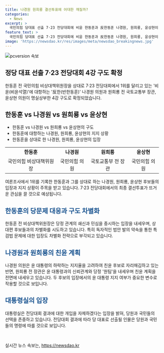 ```yaml
---
title: 나경원 원희룡 결선투표에 어대한 깨질까?
categories:
  - News
excerpt: >
  국민의힘 당대표 선출 7·23 전당대회에 비윤 한동훈과 反한동훈 나경원, 원희룡, 윤상현이 출마선언하며 각종 여론조사에서 압도적인 1위를 달리는 한동훈에 대항하는 구도가 형성됐다. 이들의 출마선언에는 뜨거운 관심이 집중되었는데, 특히 한동훈이 당정 쇄신과 협력과 견제, 수정 제안을 약속하며 민심을 중시하겠다는 입장을 밝히고 나머지 후보들과 차별화했다. 이 전당대회에서는 한 전 위원장을 상대로 나머지 후보들이 총력전을 펼치며 어대한 기류에 반전을 가져오느냐 여부에 달렸다.
feature_text: >
  국민의힘 당대표 선출 7·23 전당대회에 비윤 한동훈과 反한동훈 나경원, 원희룡, 윤상현이 출마선언하며 각종 여론조사에서 압도적인 1위를 달리는 한동훈에 대항하는 구도가 형성됐다. 이들의 출마선언에는 뜨거운 관심이 집중되었는데, 특히 한동훈이 당정 쇄신과 협력과 견제, 수정 제안을 약속하며 민심을 중시하겠다는 입장을 밝히고 나머지 후보들과 차별화했다. 이 전당대회에서는 한 전 위원장을 상대로 나머지 후보들이 총력전을 펼치며 어대한 기류에 반전을 가져오느냐 여부에 달렸다.
image: 'https://newsdao.kr/res/images/meta/newsdao_breakingnews.jpg'
---
```


<p><img src="https://newsdao.kr/res/images/meta/newsdao_breakingnews.jpg" alt="pcversion 속보" /></p>

<h2 data-ke-size="size26">정당 대표 선출 7·23 전당대회 4강 구도 확정</h2>

<p data-ke-size="size16">한동훈 전 국민의힘 비상대책위원장을 상대로 7·23 전당대회에서 1위를 달리고 있는 '비윤(비윤석열)'에 대항하는 '反한(반한동훈)' 나경원 의원과 원희룡 전 국토교통부 장관, 윤상현 의원이 명실상부한 4강 구도로 확정되었습니다.</p>

<h2 data-ke-size="size26">한동훈 vs 나경원 vs 원희룡 vs 윤상현</h2>

<ul>
    <li>한동훈 vs 나경원 vs 원희룡 vs 윤상현의 구도</li>
    <li>한동훈에 대항하는 나경원, 원희룡, 윤상현의 지지 상황</li>
    <li>한동훈을 상대로 한 나경원, 원희룡, 윤상현의 입장</li>
</ul>

<table>
    <tr>
        <td style="text-align: center; height: 17px;"><b>한동훈</b></td>
        <td style="text-align: center; height: 17px;"><b>나경원</b></td>
        <td style="text-align: center; height: 17px;"><b>원희룡</b></td>
        <td style="text-align: center; height: 17px;"><b>윤상현</b></td>
    </tr>
    <tr>
        <td style="text-align: center;">국민의힘 비상대책위원장</td>
        <td style="text-align: center;">국민의힘 의원</td>
        <td style="text-align: center;">국토교통부 전 장관</td>
        <td style="text-align: center;">국민의힘 의원</td>
    </tr>
</table>

<p data-ke-size="size16">여론조사에서 1위를 기록한 한동훈과 그를 상대로 하는 나경원, 원희룡, 윤상현 후보들의 입장과 지지 상황이 주목을 받고 있습니다. 7·23 전당대회에서의 최종 결선투표가 뜨거운 관심을 끌 것으로 예상됩니다. </p>

<h2 data-ke-size="size26"><span style="color: #1a5490;">한동훈의 당문제 대응과 구도 차별화</span></h2>

<p data-ke-size="size16">한동훈 전 비상대책위원장은 당정 관계의 쇄신과 민심을 중시하는 입장을 내세우며, 상대편 후보들과의 차별화를 시도하고 있습니다. 특히 독자적인 법안 발의 약속을 통한 특검법 문제에 대한 입장도 차별화 전략으로 부각되고 있습니다. </p>

<h2 data-ke-size="size26"><span style="color: #1a5490;">나경원과 원희룡의 친윤 계획</span></h2>

<p data-ke-size="size16">나경원 의원은 윤 대통령의 하락하는 지지율을 고려하여 친윤 후보로 자리매김하고 있는 반면, 원희룡 전 장관은 윤 대통령과의 신뢰관계와 당정 '원팀'을 내세우며 친윤 계획을 전면에 내세우고 있습니다. 두 후보의 입장에서의 윤 대통령 지지 여부가 중요한 변수로 작용할 것으로 보입니다.</p>

<h2 data-ke-size="size26"><span style="color: #1a5490;">대통령실의 입장</span></h2>

<p data-ke-size="size16">대통령실은 전당대회 결과에 대한 개입을 자제하겠다는 입장을 밝혀, 당원과 국민들의 선택을 존중하고 있습니다. 전당대회 결과에 따라 당 대표로 선출될 인물은 당원과 국민들의 명령에 따를 것으로 보입니다. </p>

<p data-ke-size="size16">&nbsp;</p>
실시간 뉴스 속보는, <a href="https://newsdao.kr" rel="dofollow">https://newsdao.kr</a>


